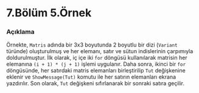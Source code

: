# 7.Bölüm 5.Örnek

### Açıklama

Örnekte, `Matris` adında bir 3x3 boyutunda 2 boyutlu bir dizi (`Variant` türünde) oluşturulmuş ve her elemanı, satır ve sütun indislerinin çarpımıyla doldurulmuştur. İlk olarak, iç içe iki `for` döngüsü kullanılarak matrisin her elemanına `(i + 1) * (j + 1)` işlemi uygulanır. Daha sonra, ikinci bir `for` döngüsünde, her satırdaki matris elemanları birleştirilip `Tut` değişkenine eklenir ve `ShowMessage(Tut)` komutu ile her satırın elemanları ekrana yazdırılır. Son olarak, `Tut` değişkeni sıfırlanarak bir sonraki satıra geçilir.

